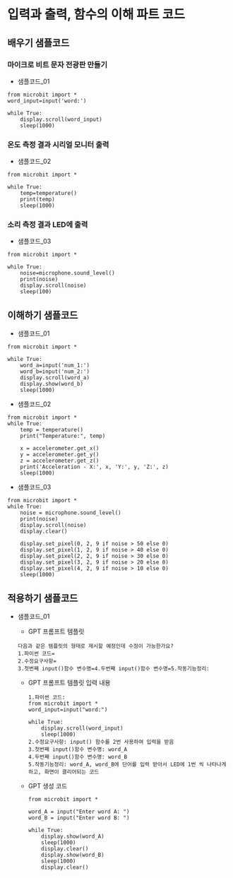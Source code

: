 # 입력과 출력, 함수의 이해 파트 코드
## 배우기 샘플코드
### 마이크로 비트 문자 전광판 만들기
* 샘플코드_01
```
from microbit import *
word_input=input('word:')

while True:
    display.scroll(word_input)
    sleep(1000)
```

### 온도 측정 결과 시리얼 모니터 출력
* 샘플코드_02
```
from microbit import *

while True:
    temp=temperature()
    print(temp)
    sleep(1000)
```

### 소리 측정 결과 LED에 출력
* 샘플코드_03
```
from microbit import *

while True:
    noise=microphone.sound_level()
    print(noise)
    display.scroll(noise)
    sleep(100)
```

## 이해하기 샘플코드
* 샘플코드_01
```
from microbit import *

while True:
    word_a=input('num_1:')
    word_b=input('num_2:')
    display.scroll(word_a)
    display.show(word_b)
    sleep(1000)
```

* 샘플코드_02
```
from microbit import *
while True:
    temp = temperature()
    print("Temperature:", temp)
    
    x = accelerometer.get_x()
    y = accelerometer.get_y()
    z = accelerometer.get_z()
    print('Acceleration - X:', x, 'Y:', y, 'Z:', z)
    sleep(1000)
```

* 샘플코드_03
```
from microbit import *
while True:
    noise = microphone.sound_level()
    print(noise)
    display.scroll(noise)
    display.clear()
 
    display.set_pixel(0, 2, 9 if noise > 50 else 0)
    display.set_pixel(1, 2, 9 if noise > 40 else 0)
    display.set_pixel(2, 2, 9 if noise > 30 else 0)
    display.set_pixel(3, 2, 9 if noise > 20 else 0)
    display.set_pixel(4, 2, 9 if noise > 10 else 0)
    sleep(1000)
```

## 적용하기 샘플코드
* 샘플코드_01
   - GPT 프롬프트 템플릿
    ```
    다음과 같은 템플릿의 형태로 제시할 예정인데 수정이 가능한가요?
    1.파이썬 코드=
    2.수정요구사항=
    3.첫번째 input()함수 변수명=4.두번째 input()함수 변수명=5.작동기능정리:
    ```

  - GPT 프롬프트 템플릿 입력 내용
    ```
    1.파이썬 코드:
    from microbit import *
    word_input=input("word:")
    
    while True:
        display.scroll(word_input)
        sleep(1000)
    2.수정요구사항: input() 함수를 2번 사용하여 입력을 받음
    3.첫번째 input()함수 변수명: word_A
    4.두번째 input()함수 변수명: word_B
    5.작동기능정리: word_A, word_B에 단어를 입력 받아서 LED에 1번 씩 나타나게 하고, 화면이 클리어되는 코드
    ```
  - GPT 생성 코드
    ```
    from microbit import *
    
    word_A = input("Enter word A: ")
    word_B = input("Enter word B: ")
    
    while True:
        display.show(word_A)
        sleep(1000)
        display.clear()
        display.show(word_B)
        sleep(1000)
        display.clear()
    ```
